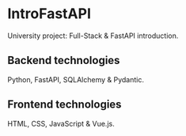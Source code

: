 # IntroFastAPI
University project: Full-Stack &amp; FastAPI introduction.

## Backend technologies
Python, FastAPI, SQLAlchemy & Pydantic.

## Frontend technologies
HTML, CSS, JavaScript & Vue.js.
